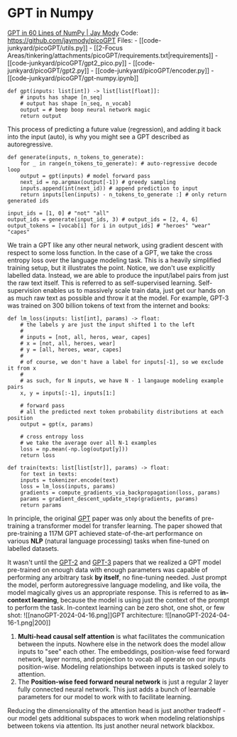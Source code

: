 
# GPT in Numpy

[GPT in 60 Lines of NumPy | Jay Mody](https://jaykmody.com/blog/gpt-from-scratch/)
Code: https://github.com/jaymody/picoGPT
	Files:
	- [[code-junkyard/picoGPT/utils.py]]
	- [[2-Focus Areas/tinkering/attachments/picoGPT/requirements.txt|requirements]]
	- [[code-junkyard/picoGPT/gpt2_pico.py]]
	- [[code-junkyard/picoGPT/gpt2.py]]
	- [[code-junkyard/picoGPT/encoder.py]]
	- [[code-junkyard/picoGPT/gpt-numpy.ipynb]]

``` 
def gpt(inputs: list[int]) -> list[list[float]]:
	# inputs has shape [n_seq]
	# output has shape [n_seq, n_vocab]
	output = # beep boop neural network magic
	return output
```

This process of predicting a future value (regression), and adding it back into the input (auto), is why you might see a GPT described as autoregressive.

``` 
def generate(inputs, n_tokens_to_generate):
	for _ in range(n_tokens_to_generate): # auto-regressive decode loop
	output = gpt(inputs) # model forward pass
	next_id = np.argmax(output[-1]) # greedy sampling
	inputs.append(int(next_id)) # append prediction to input
	return inputs[len(inputs) - n_tokens_to_generate :] # only return generated ids

input_ids = [1, 0] # "not" "all"
output_ids = generate(input_ids, 3) # output_ids = [2, 4, 6]
output_tokens = [vocab[i] for i in output_ids] # "heroes" "wear" "capes"
```

We train a GPT like any other neural network, using gradient descent with respect to some loss function. In the case of a GPT, we take the cross entropy loss over the language modeling task. This is a heavily simplified training setup, but it illustrates the point.
Notice, we don't use explicitly labelled data. Instead, we are able to produce the input/label pairs from just the raw text itself. This is referred to as self-supervised learning.
Self-supervision enables us to massively scale train data, just get our hands on as much raw text as possible and throw it at the model. For example, GPT-3 was trained on 300 billion tokens of text from the internet and books:

``` 
def lm_loss(inputs: list[int], params) -> float:
	# the labels y are just the input shifted 1 to the left
	#
	# inputs = [not, all, heros, wear, capes]
	# x = [not, all, heroes, wear]
	# y = [all, heroes, wear, capes]
	#
	# of course, we don't have a label for inputs[-1], so we exclude it from x
	#
	# as such, for N inputs, we have N - 1 langauge modeling example pairs
	x, y = inputs[:-1], inputs[1:]

	# forward pass
	# all the predicted next token probability distributions at each position
	output = gpt(x, params)
	
	# cross entropy loss
	# we take the average over all N-1 examples
	loss = np.mean(-np.log(output[y]))
	return loss

def train(texts: list[list[str]], params) -> float:
	for text in texts:
	inputs = tokenizer.encode(text)
	loss = lm_loss(inputs, params)
	gradients = compute_gradients_via_backpropagation(loss, params)
	params = gradient_descent_update_step(gradients, params)
	return params
```

In principle, the original [GPT](https://s3-us-west-2.amazonaws.com/openai-assets/research-covers/language-unsupervised/language_understanding_paper.pdf) paper was only about the benefits of pre-training a transformer model for transfer learning. The paper showed that pre-training a 117M GPT achieved state-of-the-art performance on various **NLP** (natural language processing) tasks when fine-tuned on labelled datasets.

It wasn't until the [GPT-2](https://d4mucfpksywv.cloudfront.net/better-language-models/language_models_are_unsupervised_multitask_learners.pdf) and [GPT-3](https://arxiv.org/abs/2005.14165) papers that we realized a GPT model pre-trained on enough data with enough parameters was capable of performing any arbitrary task **by itself**, no fine-tuning needed. Just prompt the model, perform autoregressive language modeling, and like voila, the model magically gives us an appropriate response. This is referred to as **in-context learning**, because the model is using just the context of the prompt to perform the task. In-context learning can be zero shot, one shot, or few shot:
![[nanoGPT-2024-04-16.png]]GPT architecture: ![[nanoGPT-2024-04-16-1.png|200]]

1. **Multi-head causal self attention** is what facilitates the communication between the inputs. Nowhere else in the network does the model allow inputs to "see" each other. The embeddings, position-wise feed forward network, layer norms, and projection to vocab all operate on our inputs position-wise. Modeling relationships between inputs is tasked solely to attention.
2. The **Position-wise feed forward neural network** is just a regular 2 layer fully connected neural network. This just adds a bunch of learnable parameters for our model to work with to facilitate learning.

Reducing the dimensionality of the attention head is just another tradeoff - our model gets additional subspaces to work when modeling relationships between tokens via attention. Its just another neural network blackbox.
